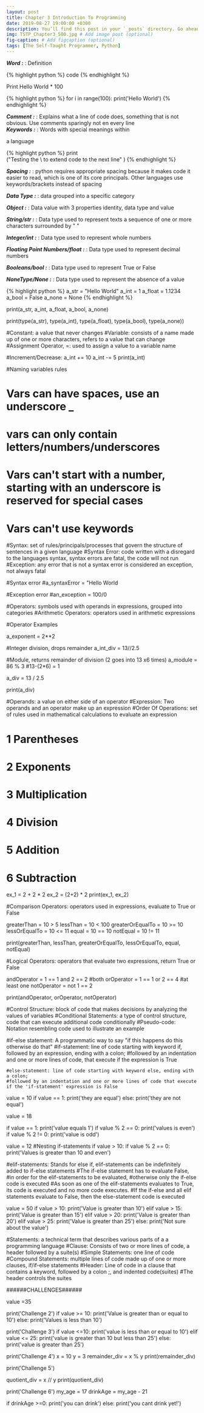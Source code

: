 ```yaml
---
layout: post
title: Chapter 3 Introduction To Programming
date: 2019-08-27 19:00:00 +0300
description: You’ll find this post in your `_posts` directory. Go ahead and edit it and re-build the site to see your changes. # Add post description (optional)
img: TSTP_Chapter3_500.jpg # Add image post (optional)
fig-caption: # Add figcaption (optional)
tags: [The Self-Taught Programmer, Python]
---
```


***Word :***
: Definition 

{% highlight python %}
code
{% endhighlight %}




Print Hello World * 100

{% highlight python %}
for i in range(100):
	print('Hello World')
{% endhighlight %}

***Comment :*** 
: Explains what a line of code does, something that is not obvious. Use comments sparingly not en every line   
***Keywords :*** 
: Words with special meanings within 

a language

{% highlight python %}
print\
("Testing the \\ to extend code to the next line" )
{% endhighlight %}

***Spacing :*** 
: python requires appropriate spacing because it makes code it easier to read, which is one of its core principals. Other languages use keywords/brackets instead of spacing  

***Data Type :*** 
: data grouped into a specific category

***Object :*** 
: Data value with 3 properties identity, data type and value

***String/str :*** 
: Data type used to represent texts a sequence of one or more characters surrounded by " "

***Integer/int :*** 
: Data type used to represent whole numbers

***Floating Point Numbers/float :*** 
: Data type used to represent decimal numbers 

***Booleans/bool :*** 
: Data type used to represent True or False
    
***NoneType/None :*** 
: Data type used to represent the absence of a value    

{% highlight python %}
a_str = "Hello World"
a_int = 1
a_float = 1.1234
a_bool = False 
a_none = None 
{% endhighlight %}

print(a_str, a_int, a_float, a_bool, a_none)

print(type(a_str), type(a_int), type(a_float), type(a_bool), type(a_none))


#Constant: a value that never changes 
#Variable: consists of a name made up of one or more characters, refers to a value that can change
#Assignment Operator, =: used to assign a value to a variable name

#Increment/Decrease:
a_int += 10
a_int -= 5
print(a_int)

#Naming variables rules
# Vars can have spaces, use an underscore _
# vars can only contain letters/numbers/underscores
# Vars can't start with a number, starting with an underscore is reserved for special cases 
# Vars can't use keywords 

#Syntax: set of rules/principals/processes that govern the structure of sentences in a given language 
#Syntax Error: code written with a disregard to the languages syntax, syntax errors are fatal, the code will not run
#Exception: any error that is not a syntax error is considered an exception, not always fatal 


#Syntax error
#a_syntaxError = "Hello World

#Exception error
#an_exception = 100/0

#Operators: symbols used with operands in expressions, grouped into categories
#Arithmetic Operators: operators used in arithmetic expressions 

#Operator Examples 

a_exponent = 2**2

#Integer division, drops remainder 
a_int_div = 13//2.5

#Module, returns remainder of division (2 goes into 13 x6 times)
a_module = 86 % 3 #13-(2*6) = 1

a_div = 13 / 2.5


print(a_div)



#Operands: a value on either side of an operator 
#Expression: Two operands and an operator make up an expression
#Order Of Operations: set of rules used in mathematical calculations to evaluate an expression 
# 1 Parentheses 
# 2 Exponents 
# 3 Multiplication 
# 4 Division 
# 5 Addition 
# 6 Subtraction 

ex_1 = 2 + 2 * 2 
ex_2 = (2+2) * 2
print(ex_1, ex_2)

#Comparison Operators: operators used in expressions, evaluate to True or False

greaterThan = 		10 > 5
lessThan =    		10 < 100
greaterOrEqualTo =  10 >= 10
lessOrEqualTo =     10 <= 11
equal = 			10 == 10
notEqual = 			10 != 11

print(greaterThan, lessThan, greaterOrEqualTo, lessOrEqualTo, equal, notEqual)


#Logical Operators: operators that evaluate two expressions, return True or False

andOperator = 1 == 1 and 2 == 2 #both
orOperator  = 1 == 1 or 2 == 4  #at least one
notOperator = not 1 == 2

print(andOperator, orOperator, notOperator)


#Control Structure: block of code that makes decisions by analyzing the values of variables 
#Conditional Statements: a type of control structure, code that can execute additional code conditionally 
#Pseudo-code: Notation resembling code used to illustrate an example 

#if-else statement: A programmatic way to say "if this happens do this otherwise do that"
	#if-statement: line of code starting with keyword if, followed by an expression, ending with a colon;
	#followed by an indentation and one or more lines of code, that execute if the expression is True

	#else-statement: line of code starting with keyword else, ending with a colon;
	#followed by an indentation and one or more lines of code that execute if the 'if-statement' expression is False

value = 10
if value == 1:
	print('they are equal')
else:
	print('they are not equal')



value = 18 

if value == 1:
	print('value equals 1')
if value % 2 == 0:
	print('values is even')
if value % 2 != 0:
	print('value is odd')

value = 12
#Nesting if-statements 
if value > 10:
	if value % 2 == 0:
		print('Values is greater than 10 and even')

#elif-statements: Stands for else if, elif-statements can be indefinitely added to if-else statements 
				#The if-else statement has to evaluate False, 
				#in order for the elif-statements to be evaluated, 
				#otherwise only the if-else code is executed 
#As soon as one of the elif-statements evaluates to True, its code is executed and no more code executes. 
#If the if-else and all elif statements evaluate to False, then the else-statement code is executed

value = 50
if value > 10: 
	print('Value is greater than 10')
elif value > 15:
	print('Value is greater than 15')
elif value > 20:
	print('Value is greater than 20')
elif value > 25:
	print('Value is greater than 25')
else:
	print('Not sure about the value')


#Statements: a technical term that describes various parts of a a programming language
#Clause: Consists of two or more lines of code, a header followed by a suite(s)
#Simple Statements: one line of code 
#Compound Statements: multiple lines of code made up of one or more clauses, if/if-else statements 
#Header: Line of code in a clause that contains a keyword, followed by a colon ;, and indented code(suites)
#The header controls the suites


######CHALLENGES######

value =35

print('Challenge 2')
if value >= 10:
	print('Value is greater than or equal to 10')
else: 
	print('Values is less than 10')


print('Challenge 3')
if value <=10: 
	print('value is less than or equal to 10')
elif value <= 25:
	print('value is greater than 10 but less than 25')
else:
	print('value is greater than 25')

print('Challenge 4')
x = 10 
y = 3
remainder_div = x % y
print(remainder_div)

print('Challenge 5')

quotient_div = x // y
print(quotient_div)

print('Challenge 6')
my_age = 17
drinkAge = my_age - 21

if drinkAge >=0:
	print('you can drink')
else: 
	print('you cant drink yet!')

